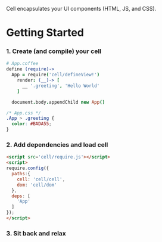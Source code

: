Cell encapsulates your UI components (HTML, JS, and CSS).


Getting Started
===============

### 1. Create (and compile) your cell

```coffee
# App.coffee
define (require)->
  App = require('cell/defineView!')
    render: (__)-> [
      __ '.greeting', 'Hello World'
    ]

  document.body.appendChild new App()
```

```css
/* App.css */
.App > .greeting {
  color: #BADA55;
}
```

### 2. Add dependencies and load cell

```html
<script src='cell/require.js'></script>
<script>
require.config({
  paths:{
    cell: 'cell/cell',
    dom: 'cell/dom'
  },
  deps: [
    'App'
  ]
});
</script>
```

### 3. Sit back and relax